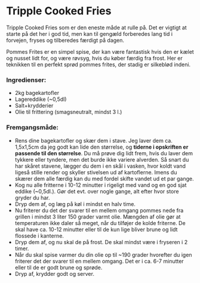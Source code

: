 # Tripple Cooked Fries
Tripple Cooked Fries som er den eneste måde at rulle på. Det er vigtigt at starte på det her i god tid, men kan til gengæld forberedes lang tid i forvejen, fryses og tilberedes færdigt på dagen. 

Pommes Frites er en simpel spise, der kan være fantastisk hvis den er kælet og nusset lidt for, og være røvsyg, hvis du køber færdig fra frost. Her er teknikken til en perfekt sprød pommes frites, der stadig er silkeblød indeni.


### Ingredienser:
- 2kg bagekartofler
- Lagereddike (~0,5dl)
- Salt+krydderier
- Olie til frittering (smagsneutralt, mindst 3 l.)


### Fremgangsmåde:
- Rens dine bagekartofler og skær dem i stave. Jeg laver dem ca. 1,5x1,5cm da jeg godt kan lide den størrelse, og __tiderne i opskriften er passende til den størrelse__. Du må prøve dig lidt frem, hvis du laver dem tykkere eller tyndere, men det burde ikke variere alverden. Så snart du har skåret stavene, lægger du dem i en skål i vasken, hvor koldt vand ligeså stille render og skyller stivelsen ud af kartoflerne. Imens du skærer dem alle færdig kan du med fordel skifte vandet ud et par gange.
- Kog nu alle fritterne i 10-12 minutter i rigeligt med vand og en god sjat eddike (~0,5dl.). Gør det evt. over nogle gange, alt efter hvor store gryder du har.
- Dryp dem af, og læg på køl i mindst en halv time.
- Nu friterer du det der svarer til en mellem omgang pommes nede fra grillen i mindst 3 liter 150 grader varmt olie. Mængden af olie gør at temperaturen ikke daler så meget, når du tilføjer de kolde friterne. De skal have ca. 10-12 minutter eller til de kun lige bliver brune og lidt flossede i kanterne.
- Dryp dem af, og nu skal de på frost. De skal mindst være i fryseren i 2 timer.
- Når du skal spise varmer du din olie op til ~190 grader hvorefter du igen friterer det der svarer til en mellem omgang. Det er i ca. 6-7 minutter eller til de er godt brune og sprøde. 
- Dryp af, krydder godt og server.
